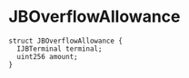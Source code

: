 # JBOverflowAllowance

```text
struct JBOverflowAllowance {
  IJBTerminal terminal;
  uint256 amount;
}
```

